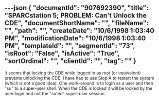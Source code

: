 ---json
{
  "documentId": "907692390",
  "title": "SPARCstation 5; PROBLEM: Can't Unlock the CDE",
  "documentShortName": "",
  "fileName": "",
  "path": "",
  "createDate": "10/6/1998 1:03:40 PM",
  "modificationDate": "10/6/1998 1:03:40 PM",
  "templateId": "",
  "segmentId": "73",
  "isRoot": "False",
  "isActive": "True",
  "sortOrdinal": "",
  "clientId": "",
  "tag": ""
}
---

It seems that locking the CDE while logged in as root (or equivalent) prevents unlocking the CDE. I have had to use Stop A to restart the system (which is not a good idea). One work-around is to login as a user and then &quot;su&quot; to a super-user shell. When the CDE is locked it will be locked by the user login and not the &quot;su'ed&quot; super-user session.
